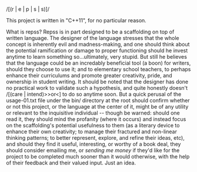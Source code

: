 /[(r | e | p | s | s)]/

This project is written in "C++11", for no particular reason.

What is repss?
  Repss is in part designed to be a scaffolding on top of written language. The designer of the language stresses
  that the whole concept is inherently evil and madness-making, and one should think about the potential ramification
  or damage to proper functioning should he invest anytime to learn something so...ultimately, very stupid. But still
  he believes that the language could be an incredably beneficial tool (a boon) for writers, should they choose to use it; and 
  to elementary school teachers, to perhaps enhance their curriculums and promote greater creativity, pride, and ownership
  in student writing. It should be noted that the designer has done no practical work to validate such a hypothesis, and quite
  honestly doesn't /[(care | intend)>>or<] to do so anytime soon. But a quick perusal of the usage-01.txt file under the bin/ directory at
  the root should confirm whether or not this project, or the language at the center of it, might be of any utility or relevant
  to the inquisitive individual -- though be warned: should one read it, they should mind the profanity (where it occurs)
  and instead focus on the scaffolding's potential usefulness to them (as a literary device to enhance their own creativity;
  to manage their fractured and non-linear thinking patterns; to better represent, explore, and refine their ideas, etc), and
  should they find it useful, interesting, or worthy of a book deal, they should consider emailing me, or *sending me money* if they'd 
  like for the project to be completed much sooner than it would otherwise, with the help of their feedback and their valued input. Just an idea.









